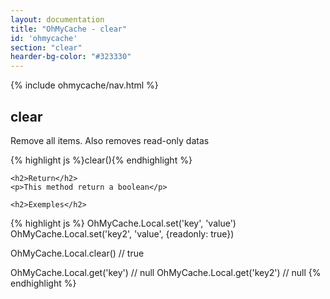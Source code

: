 ```yaml
---
layout: documentation
title: "OhMyCache - clear"
id: 'ohmycache'
section: "clear"
hearder-bg-color: "#323330"
---
```


<div class="row">
  <div class="col-md-2">
    {% include ohmycache/nav.html %}
  </div>

  <section class="col-md-10">
    <h1>clear</h1>
    <p>Remove all items. Also removes read-only datas</p>
    {% highlight js %}clear(){% endhighlight %}

    <h2>Return</h2>
    <p>This method return a boolean</p>

    <h2>Exemples</h2>
{% highlight js %}
OhMyCache.Local.set('key', 'value')
OhMyCache.Local.set('key2', 'value', {readonly: true})

OhMyCache.Local.clear() // true

OhMyCache.Local.get('key') // null
OhMyCache.Local.get('key2') // null
{% endhighlight %}
  </section>
</div>